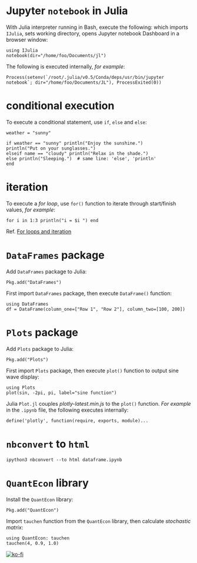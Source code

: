 # Jupyter `notebook` in Julia
With Julia interpreter running in Bash, execute the following: which imports `IJulia`, sets working directory, opens Jupyter notebook Dashboard in a browser window:

	using IJulia
	notebook(dir="/home/foo/Documents/jl")

The following is executed internally, *for example*:

	Process(setenv(`/root/.julia/v0.5/Conda/deps/usr/bin/jupyter notebook`; dir="/home/foo/Documents/JL"), ProcessExited(0))

# conditional execution

To execute a conditional statement, use `if`, `else` and `else`:

	weather = "sunny"

	if weather == "sunny" println("Enjoy the sunshine.")
	println("Put on your sunglasses.")
	elseif name == "cloudy" println("Relax in the shade.")
	else println("Sleeping.")  # same line: 'else', 'println'
	end

# iteration
To execute a *for loop*, use `for()` function to iterate through start/finish values, *for example*:

	for i in 1:3 println("i = $i ") end

Ref. [For loops and iteration](https://en.wikibooks.org/wiki/Introducing_Julia/Controlling_the_flow#For_loops_and_iteration)

# `DataFrames` package
Add `DataFrames` package to Julia:

	Pkg.add("DataFrames")

First import `DataFrames` package, then execute `DataFrame()` function:

	using DataFrames
	df = DataFrame(column_one=["Row 1", "Row 2"], column_two=[100, 200])

# `Plots` package
Add `Plots` package to Julia:

	Pkg.add("Plots")

First import `Plots` package, then execute `plot()` function to output sine wave display:

	using Plots
	plot(sin, -2pi, pi, label="sine function")

Julia `Plot.jl` couples *plotly-latest.min.js* to the `plot()` function. *For example* in the `.ipynb` file, the following executes internally:

	define('plotly', function(require, exports, module)...

# `nbconvert` to `html`
	ipython3 nbconvert --to html dataframe.ipynb

# `QuantEcon` library
Install the `QuantEcon` library:

    Pkg.add("QuantEcon")

Import `tauchen` function from the `QuantEcon` library, then calculate *stochastic matrix*:

    using QuantEcon: tauchen
    tauchen(4, 0.9, 1.0)

[![ko-fi](https://www.ko-fi.com/img/githubbutton_sm.svg)](https://ko-fi.com/R6R72LISM)

